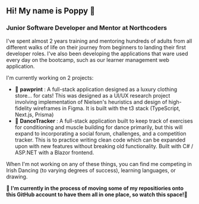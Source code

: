 ## Hi! My name is Poppy 👋

### Junior Software Developer and Mentor at Northcoders

I've spent almost 2 years training and mentoring hundreds of adults from all different walks of life on their journey from beginners to landing their first developer roles. I've also been developing the applications that ware used every day on the bootcamp, such as our learner management web application.

I'm currently working on 2 projects:
  - 💎 **pawprint** : A full-stack application designed as a luxury clothing store... for cats! This was designed as a UI/UX research project involving implementation of Nielsen's heuristics and design of high-fidelity wireframes in Figma. It is built with the t3 stack (TypeScript, Next.js, Prisma)
  - 🎵 **DanceTracker** : A full-stack application built to keep track of exercises for conditioning and muscle building for dance primarily, but this will expand to incorporating a social forum, challenges, and a competition tracker. This is to practice writing clean code which can be expanded upon with new features without breaking old functionality. Built with C# / ASP.NET with a Blazor frontend.


When I'm not working on any of these things, you can find me competing in Irish Dancing (to varying degrees of success), learning languages, or drawing.

**🚧 I'm currently in the process of moving some of my repositiories onto this GitHub account to have them all in one place, so watch this space!👀**


<!--
**P-McD/P-McD** is a ✨ _special_ ✨ repository because its `README.md` (this file) appears on your GitHub profile.

Here are some ideas to get you started:

- 🔭 I’m currently working on ...
- 🌱 I’m currently learning ...
- 👯 I’m looking to collaborate on ...
- 🤔 I’m looking for help with ...
- 💬 Ask me about ...
- 📫 How to reach me: ...
- 😄 Pronouns: ...
- ⚡ Fun fact: ...
-->
